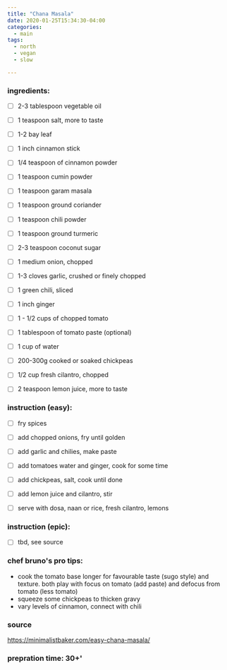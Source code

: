 ```yaml
---
title: "Chana Masala"
date: 2020-01-25T15:34:30-04:00
categories:
  - main 
tags:
  - north
  - vegan
  - slow

---
```


### ingredients:

- [ ] 2-3 tablespoon vegetable oil
- [ ] 1 teaspoon salt, more to taste
- [ ] 1-2 bay leaf
- [ ] 1 inch cinnamon stick
- [ ] 1/4 teaspoon of cinnamon powder
- [ ] 1 teaspoon cumin powder
- [ ] 1 teaspoon garam masala
- [ ] 1 teaspoon ground coriander
- [ ] 1 teaspoon chili powder
- [ ] 1 teaspoon ground turmeric
- [ ] 2-3 teaspoon coconut sugar
- [ ] 1 medium onion, chopped
- [ ] 1-3 cloves garlic, crushed or finely chopped
- [ ] 1 green chili, sliced 
- [ ] 1 inch ginger
- [ ] 1 - 1/2 cups of chopped tomato
- [ ] 1 tablespoon of tomato paste (optional)
- [ ] 1 cup of water
- [ ] 200-300g cooked or soaked chickpeas
- [ ] 1/2 cup fresh cilantro, chopped
- [ ] 2 teaspoon lemon juice, more to taste


### instruction (easy):
- [ ] fry spices
- [ ] add chopped onions, fry until golden
- [ ] add garlic and chilies, make paste
- [ ] add tomatoes water and ginger, cook for some time
- [ ] add chickpeas, salt, cook until done 
- [ ] add lemon juice and cilantro, stir
- [ ] serve with dosa, naan or rice, fresh cilantro, lemons


### instruction (epic):
- [ ] tbd, see source


### chef bruno's pro tips:

- cook the tomato base longer for favourable taste (sugo style) and texture. both play with focus on tomato (add paste) and defocus from tomato (less tomato)
- squeeze some chickpeas to thicken gravy
- vary levels of cinnamon, connect with chili

### source

https://minimalistbaker.com/easy-chana-masala/

### prepration time: 30+'
